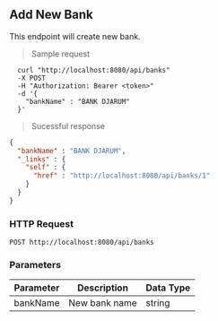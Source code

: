 ## Add New Bank
This endpoint will create new bank.

> Sample request

```shell
  curl "http://localhost:8080/api/banks"
  -X POST
  -H "Authorization: Bearer <token>"
  -d '{
    "bankName" : "BANK DJARUM"
  }'
```

> Sucessful response

```json
{
  "bankName" : "BANK DJARUM",
  "_links" : {
    "self" : {
      "href" : "http://localhost:8080/api/banks/1"
    }
  }
}
```

### HTTP Request

`POST http://localhost:8080/api/banks`

###  Parameters

Parameter | Description | Data Type
--------- | ----------- | ---------
bankName | New bank name | string

